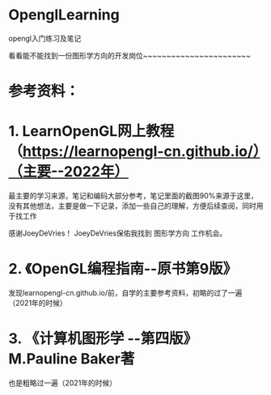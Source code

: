 # OpenglLearning
opengl入门练习及笔记

看看能不能找到一份图形学方向的开发岗位~~~~~~~~~~~~~~~~~~~~~~~

# 参考资料：
# 1. LearnOpenGL网上教程（https://learnopengl-cn.github.io/）（主要--2022年）
最主要的学习来源，笔记和编码大部分参考，笔记里面的截图90%来源于这里，没有其他想法，主要是做一下记录，添加一些自己的理解，方便后续查阅，同时用于找工作

   感谢JoeyDeVries！
   JoeyDeVries保佑我找到 图形学方向 工作机会。

# 2. 《OpenGL编程指南--原书第9版》
发现learnopengl-cn.github.io/前，自学的主要参考资料，初略的过了一遍（2021年的时候）

# 3. 《计算机图形学 --第四版》 M.Pauline Baker著
也是粗略过一遍（2021年的时候）

